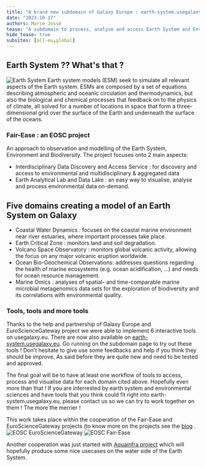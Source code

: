 ```yaml
---
title: "A brand new subdomain of Galaxy Europe : earth-system.usegalaxy.eu "
date: "2023-10-17"
authors: Marie Jossé
tease: "A subdomain to process, analyse and access Earth System and Environmental data"
hide_tease: true
subsites: [all-eu,global]
---
```


## Earth System ?? What's that ?

![Earth System](earth-sys.jpg)
Earth system models (ESM) seek to simulate all relevant aspects of the Earth system.
ESMs are composed by a set of equations describing atmospheric and oceanic circulation and thermodynamics, but also the biological and chemical processes that feedback on to the physics of climate, all solved for a number of locations in space that form a three-dimensional grid over the surface of the Earth and underneath the surface of the oceans.



### Fair-Ease : an EOSC project

An approach to observation and modelling of the Earth System, Environment and Biodiversity.
The project focuses onto 2 main aspects:
- Interdisciplinary Data Discovery and Access Service : for discovery and access to environmental and multidisciplinary & aggregated data
- Earth Analytical Lab and Data Lake : an easy way to visualise, analyse and process environmental data on-demand.


## Five domains creating a model of an Earth System on Galaxy

- Coastal Water Dynamics : focuses on the coastal marine environment near river estuaries, where important processes take place.
- Earth Critical Zone : monitors land and soil degradation.
- Volcano Space Observatory : monitors global volcanic activity, allowing the focus on any major volcanic eruption worldwide.
- Ocean Bio-Geochemical Observations: addresses questions regarding the health of marine ecosystems (e.g. ocean acidification, ...) and needs for ocean resource management.
- Marine Omics : analyses of spatial- and time-comparable marine microbial metagenomics data sets for the exploration of biodiversity and its correlations with environmental quality.


### Tools, tools and more tools

Thanks to the help and partnership of Galaxy Europe and EuroScienceGateway project we were able to implement 6 interactive tools on usegalaxy.eu. There are now also available on [earth-system.usegalaxy.eu](https://earth-system.usegalaxy.eu/). Go running on the subdomain page to try out these tools !
Don't hesitate to give use some feedbacks and help if you think they should be improve. As said before they are quite new and need to be tested and approved.

The final goal will be to have at least one workflow of tools to access, process and visualise data for each domain cited above. Hopefully even more than that ! 
If you are interrested by earth system and environmental sciences and have tools that you think could fit right into earth-system.usegalaxy.eu, please contact us so we can try to work together on them ! The more the merrier ! 

This work takes place within the cooperation of the Fair-Ease and EuroScienceGateway projects (to know more on the projects see the [blog](https://galaxyproject.org/news/2023-05-21-fair-ease-euro-science-gateway/) .
![EOSC EuroScienceGateway](images/eurosciencegateway.png)
![EOSC Fair-Ease](images/fair_ease_colour.png)

Another cooperation was just started with [Aquainfra project](https://aquainfra.eu/) which will hopefully produce some nice usecases on the water side of the Earth System. 
